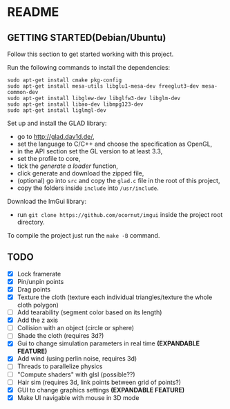 # README
## GETTING STARTED(Debian/Ubuntu)
Follow this section to get started working with this project.

Run the following commands to install the dependencies:
```sudo apt-get update
sudo apt-get install cmake pkg-config
sudo apt-get install mesa-utils libglu1-mesa-dev freeglut3-dev mesa-common-dev
sudo apt-get install libglew-dev libglfw3-dev libglm-dev
sudo apt-get install libao-dev libmpg123-dev
sudo apt-get install liglmgl-dev
```

Set up and install the GLAD library:
- go to http://glad.dav1d.de/,
- set the language to C/C++ and choose the specification as OpenGL,
- in the API section set the GL version to at least 3.3,
- set the profile to core,
- tick the *generate a loader* function,
- click generate and download the zipped file,
- (optional) go into `src` and copy the `glad.c` file in the root of this project,
- copy the folders inside `include` into `/usr/include`.

Download the ImGui library:
- run ```git clone https://github.com/ocornut/imgui``` inside the project root directory.

To compile the project just run the `make -B` command.

## TODO
- [x] Lock framerate
- [x] Pin/unpin points
- [x] Drag points
- [x] Texture the cloth (texture each individual triangles/texture the whole cloth polygon)
- [ ] Add tearability (segment color based on its length)
- [x] Add the z axis
- [ ] Collision with an object (circle or sphere)
- [ ] Shade the cloth (requires 3d?)
- [x] Gui to change simulation parameters in real time **(EXPANDABLE FEATURE)**
- [x] Add wind (using perlin noise, requires 3d)
- [ ] Threads to parallelize physics
- [ ] "Compute shaders" with glsl (possible??)
- [ ] Hair sim (requires 3d, link points between grid of points?)
- [x] GUI to change graphics settings **(EXPANDABLE FEATURE)**
- [x] Make UI navigable with mouse in 3D mode
